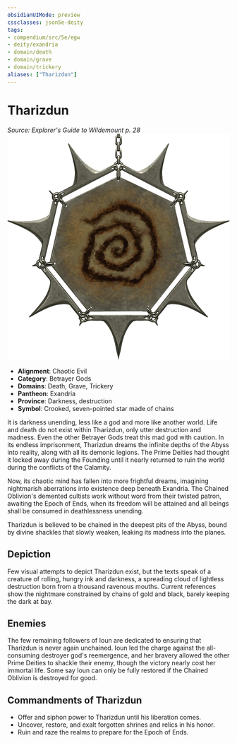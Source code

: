 ```yaml
---
obsidianUIMode: preview
cssclasses: json5e-deity
tags:
- compendium/src/5e/egw
- deity/exandria
- domain/death
- domain/grave
- domain/trickery
aliases: ["Tharizdun"]
---
```

# Tharizdun
*Source: Explorer's Guide to Wildemount p. 28* 
![](https://raw.githubusercontent.com/5etools-mirror-3/5etools-img/main/deities/EGW/Symbol%20of%20Tharizdun.webp#symbol)

- **Alignment**: Chaotic Evil
- **Category**: Betrayer Gods
- **Domains**: Death, Grave, Trickery
- **Pantheon**: Exandria
- **Province**: Darkness, destruction
- **Symbol**: Crooked, seven-pointed star made of chains

It is darkness unending, less like a god and more like another world. Life and death do not exist within Tharizdun, only utter destruction and madness. Even the other Betrayer Gods treat this mad god with caution. In its endless imprisonment, Tharizdun dreams the infinite depths of the Abyss into reality, along with all its demonic legions. The Prime Deities had thought it locked away during the Founding until it nearly returned to ruin the world during the conflicts of the Calamity.

Now, its chaotic mind has fallen into more frightful dreams, imagining nightmarish aberrations into existence deep beneath Exandria. The Chained Oblivion's demented cultists work without word from their twisted patron, awaiting the Epoch of Ends, when its freedom will be attained and all beings shall be consumed in deathlessness unending.

Tharizdun is believed to be chained in the deepest pits of the Abyss, bound by divine shackles that slowly weaken, leaking its madness into the planes.

## Depiction

Few visual attempts to depict Tharizdun exist, but the texts speak of a creature of rolling, hungry ink and darkness, a spreading cloud of lightless destruction born from a thousand ravenous mouths. Current references show the nightmare constrained by chains of gold and black, barely keeping the dark at bay.

## Enemies

The few remaining followers of Ioun are dedicated to ensuring that Tharizdun is never again unchained. Ioun led the charge against the all-consuming destroyer god's reemergence, and her bravery allowed the other Prime Deities to shackle their enemy, though the victory nearly cost her immortal life. Some say Ioun can only be fully restored if the Chained Oblivion is destroyed for good.

## Commandments of Tharizdun

- Offer and siphon power to Tharizdun until his liberation comes.  
- Uncover, restore, and exalt forgotten shrines and relics in his honor.  
- Ruin and raze the realms to prepare for the Epoch of Ends.